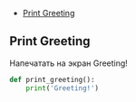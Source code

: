 

<!---next problem-->

+ [Print Greeting](#print-greeting)

## Print Greeting

Напечатать на экран Greeting!

```python
def print_greeting():
    print('Greeting!')
```